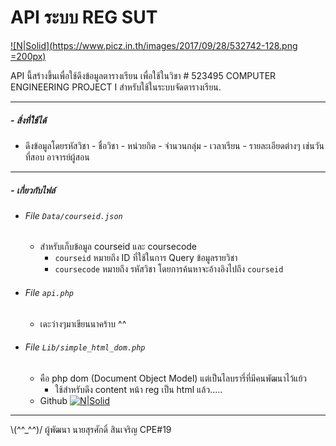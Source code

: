 # API ระบบ REG SUT

[![N|Solid](https://www.picz.in.th/images/2017/09/28/532742-128.png =200px)](dsd)

API นี้สร้างขึ้นเพื่อใช้ดึงข้อมูลตารางเรียน เพื่อใช้ในวิชา # 523495 COMPUTER ENGINEERING PROJECT I สำหรับใช้ในระบบจัดตารางเรียน.
***
##### - สิ่งที่ใช้ได้
  - ดึงข้อมูลโดยรหัสวิชา
        - ชื่อวิชา
        - หน่วยกิต
        - จำนวนกลุ่ม
        - เวลาเรียน
        - รายละเอียดต่างๆ เช่นวันที่สอบ อาจารย์ผู้สอน
___
##### - เกี่ยวกับไฟล์
- ###### File  ``Data/courseid.json``
    - สำหรับเก็บข้อมูล courseid และ coursecode
        - `courseid` หมายถึง ID ที่ใช้ในการ Query ข้อมูลรายวิชา
        - `coursecode` หมายถึง รหัสวิชา โดยการค้นหาจะอ้างอิงไปถึง `courseid`
- ###### File ``api.php``
    - เดะว่างๆมาเขียนนาคร้าบ ^^
- ###### File ``Lib/simple_html_dom.php``    
    - คือ php dom (Document Object Model) แต่เป็นไลบรารี่ที่มีคนพัฒนาไว้แย้ว
        - ใช้สำหรับดึง content หน้า reg เป็น html แล้ว.....
    - Github [![N|Solid](https://github.com/favicon.ico)](https://github.com/sunra/php-simple-html-dom-parser)
---
 \\(^^_^^)/
ผู้พัฒนา นายสุรศักดิ์ สินเจริญ CPE#19